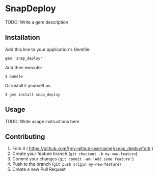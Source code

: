 # SnapDeploy

TODO: Write a gem description

## Installation

Add this line to your application's Gemfile:

    gem 'snap_deploy'

And then execute:

    $ bundle

Or install it yourself as:

    $ gem install snap_deploy

## Usage

TODO: Write usage instructions here

## Contributing

1. Fork it ( https://github.com/[my-github-username]/snap_deploy/fork )
2. Create your feature branch (`git checkout -b my-new-feature`)
3. Commit your changes (`git commit -am 'Add some feature'`)
4. Push to the branch (`git push origin my-new-feature`)
5. Create a new Pull Request
